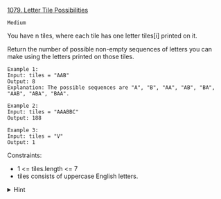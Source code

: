 [1079. Letter Tile Possibilities](https://leetcode.com/problems/letter-tile-possibilities/description/)

`Medium`

You have n  tiles, where each tile has one letter tiles[i] printed on it.

Return the number of possible non-empty sequences of letters you can make using the letters printed on those tiles.

```
Example 1:
Input: tiles = "AAB"
Output: 8
Explanation: The possible sequences are "A", "B", "AA", "AB", "BA", "AAB", "ABA", "BAA".

Example 2:
Input: tiles = "AAABBC"
Output: 188

Example 3:
Input: tiles = "V"
Output: 1
```

Constraints:

- 1 <= tiles.length <= 7
- tiles consists of uppercase English letters.

<details>
<summary>Hint</summary>

Try to build the string with a backtracking DFS by considering what you can put in every position.

</details>